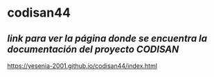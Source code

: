 # codisan44
*link para ver la página donde se encuentra la documentación del proyecto CODISAN*
-
https://yesenia-2001.github.io/codisan44/index.html
